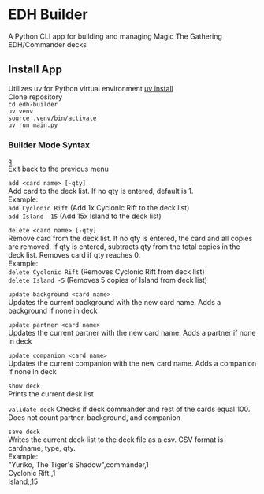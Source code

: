 # EDH Builder

A Python CLI app for building and managing Magic The Gathering EDH/Commander decks

## Install App
Utilizes uv for Python virtual environment [uv install](https://docs.astral.sh/uv/getting-started/installation/)  
Clone repository  
`cd edh-builder`  
`uv venv`  
`source .venv/bin/activate`  
`uv run main.py`

### Builder Mode Syntax

`q`  
Exit back to the previous menu

`add <card name> [-qty]`  
Add card to the deck list. If no qty is entered, default is 1.  
Example:  
`add Cyclonic Rift` (Add 1x Cyclonic Rift to the deck list)  
`add Island -15` (Add 15x Island to the deck list)  

`delete <card name> [-qty]`  
Remove card from the deck list. If no qty is entered, the card and all copies are removed. If qty is entered, subtracts qty from the total copies in the deck list. Removes card if qty reaches 0.  
Example:  
`delete Cyclonic Rift` (Removes Cyclonic Rift from deck list)  
`delete Island -5` (Removes 5 copies of Island from deck list)  

`update background <card name>`  
Updates the current background with the new card name. Adds a background if none in deck  

`update partner <card name>`  
Updates the current partner with the new card name. Adds a partner if none in deck  

`update companion <card name>`  
Updates the current companion with the new card name. Adds a companion if none in deck

`show deck`  
Prints the current desk list  

`validate deck`
Checks if deck commander and rest of the cards equal 100. Does not count partner, background, and companion  

`save deck`  
Writes the current deck list to the deck file as a csv. CSV format is cardname, type, qty.  
Example:  
"Yuriko, The Tiger's Shadow",commander,1  
Cyclonic Rift,,1  
Island,,15  
